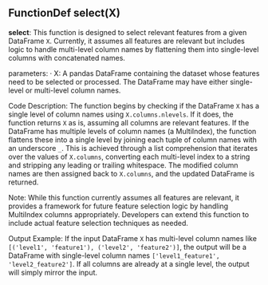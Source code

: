 ## FunctionDef select(X)
**select**: This function is designed to select relevant features from a given DataFrame `X`. Currently, it assumes all features are relevant but includes logic to handle multi-level column names by flattening them into single-level columns with concatenated names.

parameters:
· X: A pandas DataFrame containing the dataset whose features need to be selected or processed. The DataFrame may have either single-level or multi-level column names.

Code Description: The function begins by checking if the DataFrame `X` has a single level of column names using `X.columns.nlevels`. If it does, the function returns `X` as is, assuming all columns are relevant features. If the DataFrame has multiple levels of column names (a MultiIndex), the function flattens these into a single level by joining each tuple of column names with an underscore `_`. This is achieved through a list comprehension that iterates over the values of `X.columns`, converting each multi-level index to a string and stripping any leading or trailing whitespace. The modified column names are then assigned back to `X.columns`, and the updated DataFrame is returned.

Note: While this function currently assumes all features are relevant, it provides a framework for future feature selection logic by handling MultiIndex columns appropriately. Developers can extend this function to include actual feature selection techniques as needed.

Output Example: If the input DataFrame `X` has multi-level column names like `[('level1', 'feature1'), ('level2', 'feature2')]`, the output will be a DataFrame with single-level column names `['level1_feature1', 'level2_feature2']`. If all columns are already at a single level, the output will simply mirror the input.
